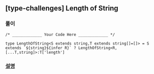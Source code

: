## [type-challenges] Length of String

### 풀이

```
/* _____________ Your Code Here _____________ */

type LengthOfString<S extends string,T extends string[]=[]> = S extends `${string}${infer R}` ? LengthOfString<R,[...T,string]>:T['length']
```

### [설명](https://pottatt0.tistory.com/entry/type-challenges-Length-of-String)
